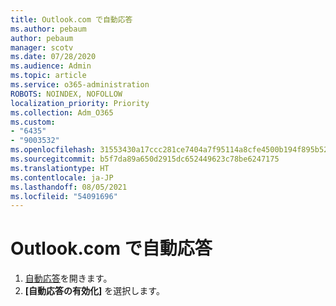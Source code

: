 ```yaml
---
title: Outlook.com で自動応答
ms.author: pebaum
author: pebaum
manager: scotv
ms.date: 07/28/2020
ms.audience: Admin
ms.topic: article
ms.service: o365-administration
ROBOTS: NOINDEX, NOFOLLOW
localization_priority: Priority
ms.collection: Adm_O365
ms.custom:
- "6435"
- "9003532"
ms.openlocfilehash: 31553430a17ccc281ce7404a7f95114a8cfe4500b194f895b5290268e22be383
ms.sourcegitcommit: b5f7da89a650d2915dc652449623c78be6247175
ms.translationtype: HT
ms.contentlocale: ja-JP
ms.lasthandoff: 08/05/2021
ms.locfileid: "54091696"
---
```

# <a name="automatic-replies-in-outlookcom"></a>Outlook.com で自動応答

1. [自動応答](https://go.microsoft.com/fwlink/?linkid=2143007)を開きます。
2. **[自動応答の有効化]** を選択します。
